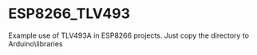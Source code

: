 # ESP8266_TLV493
Example use of TLV493A in ESP8266 projects.
Just copy the directory to Arduino\libraries
